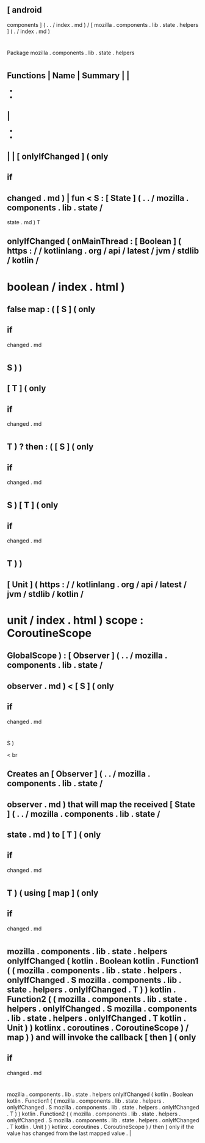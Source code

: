[
android
-
components
]
(
.
.
/
index
.
md
)
/
[
mozilla
.
components
.
lib
.
state
.
helpers
]
(
.
/
index
.
md
)
#
#
Package
mozilla
.
components
.
lib
.
state
.
helpers
#
#
#
Functions
|
Name
|
Summary
|
|
-
-
-
|
-
-
-
|
|
[
onlyIfChanged
]
(
only
-
if
-
changed
.
md
)
|
fun
<
S
:
[
State
]
(
.
.
/
mozilla
.
components
.
lib
.
state
/
-
state
.
md
)
T
>
onlyIfChanged
(
onMainThread
:
[
Boolean
]
(
https
:
/
/
kotlinlang
.
org
/
api
/
latest
/
jvm
/
stdlib
/
kotlin
/
-
boolean
/
index
.
html
)
=
false
map
:
(
[
S
]
(
only
-
if
-
changed
.
md
#
S
)
)
-
>
[
T
]
(
only
-
if
-
changed
.
md
#
T
)
?
then
:
(
[
S
]
(
only
-
if
-
changed
.
md
#
S
)
[
T
]
(
only
-
if
-
changed
.
md
#
T
)
)
-
>
[
Unit
]
(
https
:
/
/
kotlinlang
.
org
/
api
/
latest
/
jvm
/
stdlib
/
kotlin
/
-
unit
/
index
.
html
)
scope
:
CoroutineScope
=
GlobalScope
)
:
[
Observer
]
(
.
.
/
mozilla
.
components
.
lib
.
state
/
-
observer
.
md
)
<
[
S
]
(
only
-
if
-
changed
.
md
#
S
)
>
<
br
>
Creates
an
[
Observer
]
(
.
.
/
mozilla
.
components
.
lib
.
state
/
-
observer
.
md
)
that
will
map
the
received
[
State
]
(
.
.
/
mozilla
.
components
.
lib
.
state
/
-
state
.
md
)
to
[
T
]
(
only
-
if
-
changed
.
md
#
T
)
(
using
[
map
]
(
only
-
if
-
changed
.
md
#
mozilla
.
components
.
lib
.
state
.
helpers
onlyIfChanged
(
kotlin
.
Boolean
kotlin
.
Function1
(
(
mozilla
.
components
.
lib
.
state
.
helpers
.
onlyIfChanged
.
S
mozilla
.
components
.
lib
.
state
.
helpers
.
onlyIfChanged
.
T
)
)
kotlin
.
Function2
(
(
mozilla
.
components
.
lib
.
state
.
helpers
.
onlyIfChanged
.
S
mozilla
.
components
.
lib
.
state
.
helpers
.
onlyIfChanged
.
T
kotlin
.
Unit
)
)
kotlinx
.
coroutines
.
CoroutineScope
)
/
map
)
)
and
will
invoke
the
callback
[
then
]
(
only
-
if
-
changed
.
md
#
mozilla
.
components
.
lib
.
state
.
helpers
onlyIfChanged
(
kotlin
.
Boolean
kotlin
.
Function1
(
(
mozilla
.
components
.
lib
.
state
.
helpers
.
onlyIfChanged
.
S
mozilla
.
components
.
lib
.
state
.
helpers
.
onlyIfChanged
.
T
)
)
kotlin
.
Function2
(
(
mozilla
.
components
.
lib
.
state
.
helpers
.
onlyIfChanged
.
S
mozilla
.
components
.
lib
.
state
.
helpers
.
onlyIfChanged
.
T
kotlin
.
Unit
)
)
kotlinx
.
coroutines
.
CoroutineScope
)
/
then
)
only
if
the
value
has
changed
from
the
last
mapped
value
.
|
